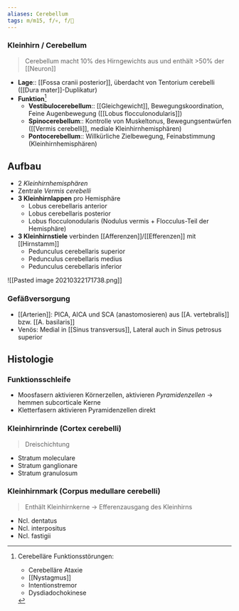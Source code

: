 ```yaml
---
aliases: Cerebellum
tags: m/m15, f/💀, f/🧠
---
```

### Kleinhirn / Cerebellum
> Cerebellum macht 10% des Hirngewichts aus und enthält >50% der [[Neuron]]
- **Lage**:: [[Fossa cranii posterior]], überdacht von Tentorium cerebelli ([[Dura mater]]-Duplikatur)
- **Funktion**[^1]
	- **Vestibulocerebellum**:: [[Gleichgewicht]], Bewegungskoordination, Feine Augenbewegung ([[Lobus flocculonodularis]])
	- **Spinocerebellum**:: Kontrolle von Muskeltonus, Bewegungsentwürfen ([[Vermis cerebelli]], mediale Kleinhirnhemisphären)
	- **Pontocerebellum**:: Willkürliche Zielbewegung, Feinabstimmung (Kleinhirnhemisphären)


## Aufbau
- 2 *Kleinhirnhemisphären*
- Zentrale *Vermis cerebelli*
- **3 Kleinhirnlappen** pro Hemisphäre
	- Lobus cerebellaris anterior
	- Lobus cerebellaris posterior
	- Lobus flocculonodularis (Nodulus vermis + Flocculus-Teil der Hemisphäre)
- **3 Kleinhirnstiele** verbinden [[Afferenzen]]/[[Efferenzen]] mit [[Hirnstamm]]
	- Pedunculus cerebellaris superior
	- Pedunculus cerebellaris medius
	- Pedunculus cerebellaris inferior

![[Pasted image 20210322171738.png]]

### Gefäßversorgung
- [[Arterien]]: PICA, AICA und SCA (anastomosieren) aus [[A. vertebralis]] bzw. [[A. basilaris]] 
- Venös: Medial in [[Sinus transversus]], Lateral auch in Sinus petrosus superior

## Histologie
### Funktionsschleife
- Moosfasern aktivieren Körnerzellen, aktivieren *Pyramidenzellen* → hemmen subcorticale Kerne
- Kletterfasern aktivieren Pyramidenzellen direkt
### Kleinhirnrinde (Cortex cerebelli)
> Dreischichtung
- Stratum moleculare
- Stratum ganglionare
- Stratum granulosum
### Kleinhirnmark (Corpus medullare cerebelli)
> Enthält Kleinhirnkerne → Efferenzausgang des Kleinhirns
- Ncl. dentatus
- Ncl. interpositus
- Ncl. fastigii



[^1]: Cerebelläre Funktionsstörungen:
	- Cerebelläre Ataxie
	- [[Nystagmus]]
	- Intentionstremor
	- Dysdiadochokinese